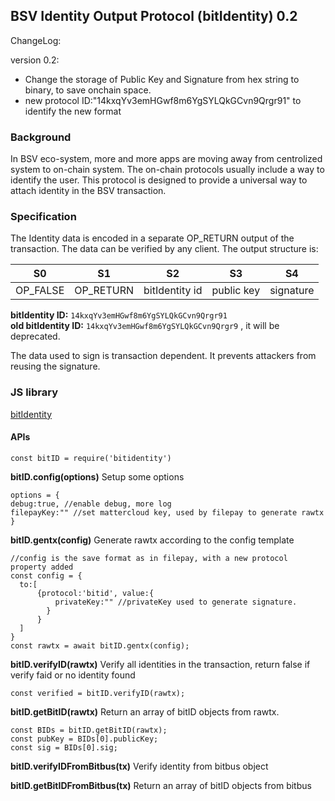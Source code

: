 ## BSV Identity Output Protocol (bitIdentity) 0.2

ChangeLog:

version 0.2: 
  + Change the storage of Public Key and Signature from hex string to binary, to save onchain space.
  + new protocol ID:"14kxqYv3emHGwf8m6YgSYLQkGCvn9Qrgr91" to identify the new format
  

### Background

In BSV eco-system, more and more apps are moving away from centrolized system to on-chain system. 
The on-chain protocols usually include a way to identify the user. This protocol is designed to provide a
universal way to attach identity in the BSV transaction. 

### Specification

The Identity data is encoded in a separate OP_RETURN output of the transaction. The data can be verified by any client.
The output structure is:

|     S0 |    S1   |      S2      |     S3     |      S4    |
|--------|---------|--------------|------------|------------|
|OP_FALSE|OP_RETURN|bitIdentity id| public key |  signature |

**bitIdentity ID:** `14kxqYv3emHGwf8m6YgSYLQkGCvn9Qrgr91`  
**old bitIdentity ID:** `14kxqYv3emHGwf8m6YgSYLQkGCvn9Qrgr9` , it will be deprecated.

The data used to sign is transaction dependent. It prevents attackers from reusing the signature.

### JS library
[bitIdentity](https://github.com/bloodchen/bitIdentity)

#### APIs

`const bitID = require('bitidentity')`

**bitID.config(options)**
Setup some options

```
options = {
debug:true, //enable debug, more log
filepayKey:"" //set mattercloud key, used by filepay to generate rawtx
}
```

**bitID.gentx(config)**
Generate rawtx according to the config template

```
//config is the save format as in filepay, with a new protocol property added
const config = {
  to:[
      {protocol:'bitid', value:{
          privateKey:"" //privateKey used to generate signature.
        }
      }
  ]
}
const rawtx = await bitID.gentx(config);
```

**bitID.verifyID(rawtx)**
Verify all identities in the transaction, return false if verify faid or no identity found

```
const verified = bitID.verifyID(rawtx);

```


**bitID.getBitID(rawtx)**
Return an array of bitID objects from rawtx.
```
const BIDs = bitID.getBitID(rawtx);
const pubKey = BIDs[0].publicKey;
const sig = BIDs[0].sig;
```

**bitID.verifyIDFromBitbus(tx)**
Verify identity from bitbus object


**bitID.getBitIDFromBitbus(tx)**
Return an array of bitID objects from bitbus


	
